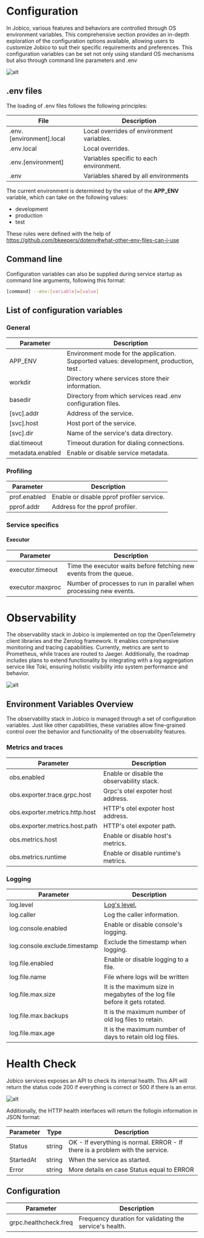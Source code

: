 # Configuration

In Jobico, various features and behaviors are controlled through OS environment variables. This comprehensive section provides an in-depth exploration of the configuration options available, allowing users to customize Jobico to suit their specific requirements and preferences. This configuration variables can be set not only using standard OS mechanisms but also through command line parameters and .env

![alt](docs/img/config.svg?)

## .env files

The loading of .env files follows the following principles: 

| File | Description |
| --- | --- |
|.env.[environment].local| Local overrides of environment variables. |
|.env.local| Local overrides.|
|.env.[environment]| Variables specific to each environment. |
|.env| Variables shared by all environments |

The current environment is determined by the value of the **APP_ENV** variable, which can take on the following values:
- development
- production
- test

These rules were defined with the help of https://github.com/bkeepers/dotenv#what-other-env-files-can-i-use

## Command line

Configuration variables can also be supplied during service startup as command line arguments, following this format:

```bash
[command] --env:[variable]=[value]
```

## List of configuration variables

### General
| Parameter | Description |
| --- | --- |
| APP_ENV | Environment mode for the application. Supported values: development, production,  test .|
| workdir | Directory where services store their information. |
| basedir | Directory from which services read .env configuration files. |
| [svc].addr | Address of the service. |
| [svc].host | Host port of the service. |
| [svc].dir| Name of the service's data directory. |
| dial.timeout | Timeout duration for dialing connections.|
| metadata.enabled | Enable or disable service metadata. |

### Profiling
| Parameter | Description |
| --- | --- |
| prof.enabled | Enable or disable pprof profiler service. |
| pprof.addr | Address for the pprof profiler. |

### Service specifics

#### Executor
| Parameter | Description |
| --- | --- |
|executor.timeout| Time the executor waits before fetching new events from the queue. |
|executor.maxproc| Number of processes to run in parallel when processing new events. |

# Observability

The observability stack in Jobico is implemented on top the OpenTelemetry client libraries and the Zerolog framework. It enables comprehensive monitoring and tracing capabilities. Currently, metrics are sent to Prometheus, while traces are routed to Jaeger. Additionally, the roadmap includes plans to extend functionality by integrating with a log aggregation service like Toki, ensuring holistic visibility into system performance and behavior.

![alt](docs/img/observability.svg)

## Environment Variables Overview

The observability stack in Jobico is managed through a set of configuration variables. Just like other capabilities, these variables allow fine-grained control over the behavior and functionality of the observability features.

### Metrics and traces
| Parameter | Description |
| --- | --- |
| obs.enabled | Enable or disable the observability stack. |
| obs.exporter.trace.grpc.host | Grpc's otel expoter host address. |
| obs.exporter.metrics.http.host | HTTP's otel expoter host address. |
| obs.exporter.metrics.host.path | HTTP's otel expoter path. |
| obs.metrics.host | Enable or disable host's metrics. |
| obs.metrics.runtime | Enable or disable runtime's metrics. |

### Logging
| Parameter | Description |
| --- | --- |
| log.level | [Log's level.](https://github.com/rs/zerolog#leveled-logging)  |
| log.caller | Log the caller information. |
| log.console.enabled | Enable or disable console's logging. |
| log.console.exclude.timestamp | Exclude the timestamp when logging.|
| log.file.enabled | Enable or disable logging to a file. |
| log.file.name | File where logs will be written  |
| log.file.max.size | It is the maximum size in megabytes of the log file before it gets rotated. |
| log.file.max.backups | It is the maximum number of old log files to retain. |
| log.file.max.age | It is the maximum number of days to retain old log files. |

# Health Check

Jobico services exposes an API to check its internal health. This API will return the status code 200 if everything is correct or 500 if there is an error.

![alt](docs/img/healthchk.svg?)

Additionally, the HTTP health interfaces will return the follogin information in JSON format:

| Parameter | Type | Description |
| --- | --- | --- |
|Status| string | OK - If everything is normal. ERROR - If there is a problem with the service. |
|StartedAt| string | When the service as started. |
|Error| string | More details en case Status equal to ERROR|

## Configuration

| Parameter | Description |
| --- | --- |
| grpc.healthcheck.freq | Frequency duration for validating the service's health. |
